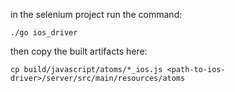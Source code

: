 
in the selenium project run the command:

    ./go ios_driver

then copy the built artifacts here:

    cp build/javascript/atoms/*_ios.js <path-to-ios-driver>/server/src/main/resources/atoms

